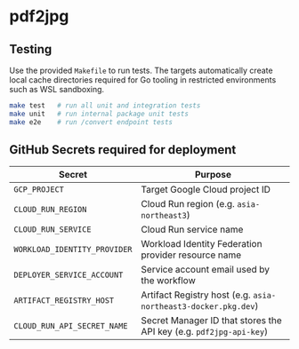# pdf2jpg


## Testing

Use the provided `Makefile` to run tests. The targets automatically create local cache directories required for Go tooling in restricted environments such as WSL sandboxing.

```bash
make test   # run all unit and integration tests
make unit   # run internal package unit tests
make e2e    # run /convert endpoint tests
```

## GitHub Secrets required for deployment

| Secret | Purpose |
| --- | --- |
| `GCP_PROJECT` | Target Google Cloud project ID |
| `CLOUD_RUN_REGION` | Cloud Run region (e.g. `asia-northeast3`) |
| `CLOUD_RUN_SERVICE` | Cloud Run service name |
| `WORKLOAD_IDENTITY_PROVIDER` | Workload Identity Federation provider resource name |
| `DEPLOYER_SERVICE_ACCOUNT` | Service account email used by the workflow |
| `ARTIFACT_REGISTRY_HOST` | Artifact Registry host (e.g. `asia-northeast3-docker.pkg.dev`) |
| `CLOUD_RUN_API_SECRET_NAME` | Secret Manager ID that stores the API key (e.g. `pdf2jpg-api-key`) |
